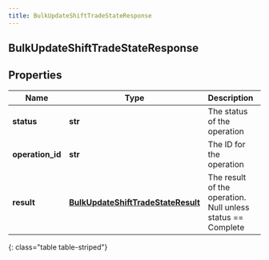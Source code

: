 ```yaml
---
title: BulkUpdateShiftTradeStateResponse
---
```

## BulkUpdateShiftTradeStateResponse

## Properties

|Name | Type | Description | Notes|
|------------ | ------------- | ------------- | -------------|
| **status** | **str** | The status of the operation | [optional] |
| **operation_id** | **str** | The ID for the operation | [optional] |
| **result** | [**BulkUpdateShiftTradeStateResult**](BulkUpdateShiftTradeStateResult.html) | The result of the operation.  Null unless status &#x3D;&#x3D; Complete | [optional] |
{: class="table table-striped"}


